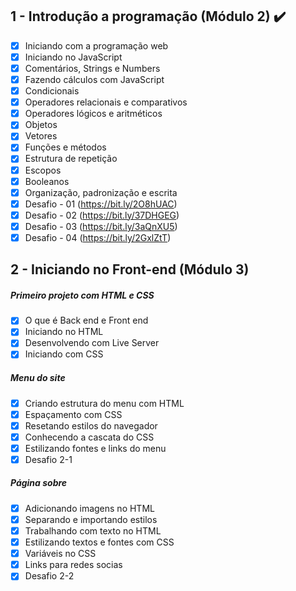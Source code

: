 ## 1 - Introdução a programação (Módulo 2)​ :heavy_check_mark:

- [x] Iniciando com a programação web
- [x] Iniciando no JavaScript
- [x] Comentários, Strings e Numbers
- [x] Fazendo cálculos com JavaScript
- [x] Condicionais
- [x] Operadores relacionais e comparativos
- [x] Operadores lógicos e aritméticos
- [x] Objetos
- [x] Vetores
- [x] Funções e métodos
- [x] Estrutura de repetição
- [x] Escopos
- [x] Booleanos
- [x] Organização, padronização e escrita
- [x] Desafio - 01 (https://bit.ly/2O8hUAC)
- [x] Desafio - 02 (https://bit.ly/37DHGEG)
- [x] Desafio - 03 (https://bit.ly/3aQnXU5)
- [x] Desafio - 04 (https://bit.ly/2GxlZtT)

## 2 - Iniciando no Front-end (Módulo 3)
#####  Primeiro projeto com HTML e CSS
- [x] O que é Back end e Front end
- [x] Iniciando no HTML
- [x] Desenvolvendo com Live Server
- [x] Iniciando com CSS
#####  Menu do site
- [x] Criando estrutura do menu com HTML
- [x] Espaçamento com CSS
- [x] Resetando estilos do navegador
- [x] Conhecendo a cascata do CSS
- [x] Estilizando fontes e links do menu
- [x] Desafio 2-1
#####  Página sobre
- [x] Adicionando imagens no HTML
- [x] Separando e importando estilos
- [x] Trabalhando com texto no HTML
- [x] Estilizando textos e fontes com CSS
- [x] Variáveis no CSS
- [x] Links para redes socias
- [x] Desafio 2-2